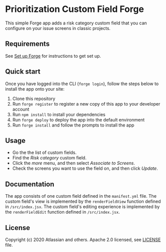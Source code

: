 # Prioritization Custom Field Forge

This simple Forge app adds a risk category custom field that you can configure on your issue screens in classic projects.

## Requirements

See [Set up Forge](https://developer.atlassian.com/platform/forge/set-up-forge/) for instructions to get set up.

## Quick start

Once you have logged into the CLI (`forge login`), follow the steps below to install the app onto your site:

1. Clone this repository
2. Run `forge register` to register a new copy of this app to your developer account
3. Run `npm install` to install your dependencies
4. Run `forge deploy` to deploy the app into the default environment
5. Run `forge install` and follow the prompts to install the app

## Usage

- Go the the list of custom fields.
- Find the _Risk category_ custom field.
- Click the _more_ menu, and then select _Associate to Screens_.
- Check the screens you want to use the field on, and then click _Update_.

## Documentation

The app consists of one custom field defined in the `manifest.yml` file.
The custom field's view is implemented by the `renderFieldView` function defined in `/src/index.jsx`.
The custom field's editing experience is implemented by the `renderFieldEdit` function defined in `/src/index.jsx`.

## License

Copyright (c) 2020 Atlassian and others.
Apache 2.0 licensed, see [LICENSE](./LICENSE) file.
